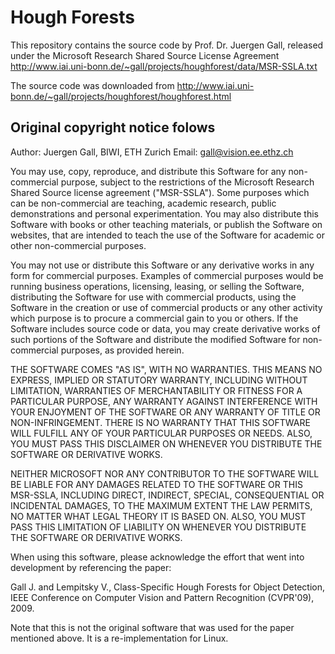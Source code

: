 Hough Forests
=============

This repository contains the source code by Prof. Dr. Juergen Gall, released under the Microsoft Research Shared Source License Agreement
http://www.iai.uni-bonn.de/~gall/projects/houghforest/data/MSR-SSLA.txt

The source code was downloaded from
http://www.iai.uni-bonn.de/~gall/projects/houghforest/houghforest.html

Original copyright notice folows
--------------------------------

Author: Juergen Gall, BIWI, ETH Zurich
Email: gall@vision.ee.ethz.ch

You may use, copy, reproduce, and distribute this Software for any 
non-commercial purpose, subject to the restrictions of the 
Microsoft Research Shared Source license agreement ("MSR-SSLA"). 
Some purposes which can be non-commercial are teaching, academic 
research, public demonstrations and personal experimentation. You 
may also distribute this Software with books or other teaching 
materials, or publish the Software on websites, that are intended 
to teach the use of the Software for academic or other 
non-commercial purposes.

You may not use or distribute this Software or any derivative works 
in any form for commercial purposes. Examples of commercial 
purposes would be running business operations, licensing, leasing, 
or selling the Software, distributing the Software for use with 
commercial products, using the Software in the creation or use of 
commercial products or any other activity which purpose is to 
procure a commercial gain to you or others.
If the Software includes source code or data, you may create 
derivative works of such portions of the Software and distribute 
the modified Software for non-commercial purposes, as provided 
herein.

THE SOFTWARE COMES "AS IS", WITH NO WARRANTIES. THIS MEANS NO 
EXPRESS, IMPLIED OR STATUTORY WARRANTY, INCLUDING WITHOUT 
LIMITATION, WARRANTIES OF MERCHANTABILITY OR FITNESS FOR A 
PARTICULAR PURPOSE, ANY WARRANTY AGAINST INTERFERENCE WITH YOUR 
ENJOYMENT OF THE SOFTWARE OR ANY WARRANTY OF TITLE OR 
NON-INFRINGEMENT. THERE IS NO WARRANTY THAT THIS SOFTWARE WILL 
FULFILL ANY OF YOUR PARTICULAR PURPOSES OR NEEDS. ALSO, YOU MUST 
PASS THIS DISCLAIMER ON WHENEVER YOU DISTRIBUTE THE SOFTWARE OR 
DERIVATIVE WORKS.

NEITHER MICROSOFT NOR ANY CONTRIBUTOR TO THE SOFTWARE WILL BE 
LIABLE FOR ANY DAMAGES RELATED TO THE SOFTWARE OR THIS MSR-SSLA, 
INCLUDING DIRECT, INDIRECT, SPECIAL, CONSEQUENTIAL OR INCIDENTAL 
DAMAGES, TO THE MAXIMUM EXTENT THE LAW PERMITS, NO MATTER WHAT 
LEGAL THEORY IT IS BASED ON. ALSO, YOU MUST PASS THIS LIMITATION OF 
LIABILITY ON WHENEVER YOU DISTRIBUTE THE SOFTWARE OR DERIVATIVE 
WORKS.

When using this software, please acknowledge the effort that 
went into development by referencing the paper:

Gall J. and Lempitsky V., Class-Specific Hough Forests for 
Object Detection, IEEE Conference on Computer Vision and Pattern 
Recognition (CVPR'09), 2009.

Note that this is not the original software that was used for 
the paper mentioned above. It is a re-implementation for Linux. 
